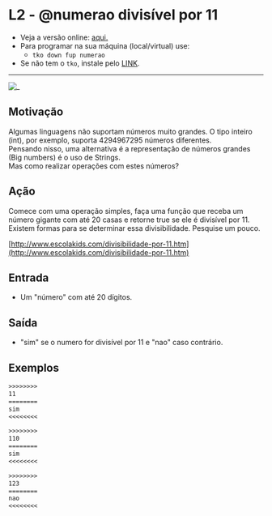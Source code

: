 # L2 - @numerao divisível por 11

- Veja a versão online: [aqui.](https://github.com/qxcodefup/arcade/blob/master/base/numerao/Readme.md)
- Para programar na sua máquina (local/virtual) use:
  - `tko down fup numerao`
- Se não tem o `tko`, instale pelo [LINK](https://github.com/senapk/tko).

---

![_](https://raw.githubusercontent.com/qxcodefup/arcade/master/base/numerao/cover.jpg)

## Motivação

Algumas linguagens não suportam números muito grandes. O tipo inteiro (int), por exemplo, suporta 4294967295 números diferentes.  
Pensando nisso, uma alternativa é a representação de números grandes (Big numbers) é o uso de Strings.  
Mas como realizar operações com estes números?

## Ação

Comece com uma operação simples, faça uma função que receba um número gigante com até 20 casas e retorne true se ele é divisível por 11.  
Existem formas para se determinar essa divisibilidade. Pesquise um pouco.

[http://www.escolakids.com/divisibilidade-por-11.htm](http://www.escolakids.com/divisibilidade-por-11.htm)  

## Entrada

* Um "número" com até 20 dígitos.

## Saída

* "sim" se o numero for divisível por 11 e "nao" caso contrário.  

## Exemplos

``` txt
>>>>>>>>
11
========
sim
<<<<<<<<

>>>>>>>>
110
========
sim
<<<<<<<<

>>>>>>>>
123
========
nao
<<<<<<<<
```
